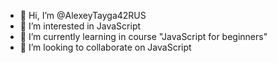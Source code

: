 - 👋 Hi, I’m @AlexeyTayga42RUS
- 👀 I’m interested in JavaScript
- 🌱 I’m currently learning in course "JavaScript for beginners"
- 💞️ I’m looking to collaborate on JavaScript
<!---
AlexeyTayga42RUS/AlexeyTayga42RUS is a ✨ special ✨ repository because its `README.md` (this file) appears on your GitHub profile.
You can click the Preview link to take a look at your changes.
--->
